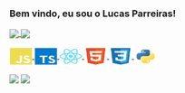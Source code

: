 ### Bem vindo, eu sou o Lucas Parreiras!

<div>
  <a href="https://github.com/Lucas-Parreiras"/>
  <img height="180em" align="center" src="https://github-readme-stats.vercel.app/api?username=lucas-parreiras&show_icons=true&theme=dracula&include_all_commits=true"/>
  <img height="180em" align="center" src="https://github-readme-stats.vercel.app/api/top-langs/?username=lucas-parreiras&size_weight=0.5&count_weight=0.5&layout=donut"/>
</div>

<div style="display: inline_block"><br>
  <img align="center" alt="Lucas-Js" height="30" width="40" src="https://raw.githubusercontent.com/devicons/devicon/master/icons/javascript/javascript-plain.svg">
  <img align="center" alt="Lucas-Ts" height="30" width="40" src="https://raw.githubusercontent.com/devicons/devicon/master/icons/typescript/typescript-plain.svg">
  <img align="center" alt="Lucas-React" height="30" width="40" src="https://raw.githubusercontent.com/devicons/devicon/master/icons/react/react-original.svg">
  <img align="center" alt="Lucas-HTML" height="30" width="40" src="https://raw.githubusercontent.com/devicons/devicon/master/icons/html5/html5-original.svg">
  <img align="center" alt="Lucas-CSS" height="30" width="40" src="https://raw.githubusercontent.com/devicons/devicon/master/icons/css3/css3-original.svg">
  <img align="center" alt="Lucas-Python" height="30" width="40" src="https://raw.githubusercontent.com/devicons/devicon/master/icons/python/python-original.svg">
</div><br>

<div>
  <a href="https://www.linkedin.com/in/lucas-parreiras-dev" target="_blank"><img src="https://img.shields.io/badge/-LinkedIn-%230077B5?style=for-the-badge&logo=linkedin&logoColor=white" target="_blank"></a>
  <a href="https://instagram.com/lucassouzaparreiras" target="_blank"><img src="https://img.shields.io/badge/-Instagram-%23E4405F?style=for-the-badge&logo=instagram&logoColor=white" target="_blank"></a>
</div>
